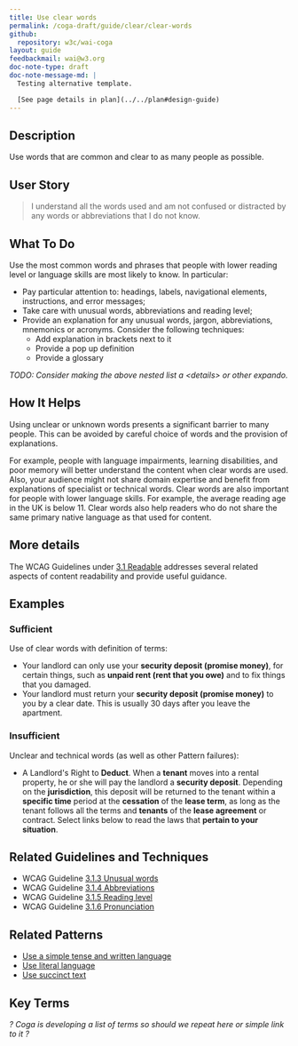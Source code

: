```yaml
---
title: Use clear words
permalink: /coga-draft/guide/clear/clear-words
github:
  repository: w3c/wai-coga
layout: guide
feedbackmail: wai@w3.org
doc-note-type: draft
doc-note-message-md: |
  Testing alternative template.

  [See page details in plan](../../plan#design-guide)
---
```


## Description

Use words that are common and clear to as many people as possible.

## User Story

<blockquote class="pull">I understand all the words used and am not confused or distracted by any words or abbreviations that I do not know.</blockquote>

## What To Do

Use the most common words and phrases that people with lower reading level or language skills are most likely to know. In particular:

- Pay particular attention to: headings, labels, navigational elements, instructions, and error messages;
- Take care with unusual words, abbreviations and reading level;
- Provide an explanation for any unusual words, jargon, abbreviations, mnemonics or acronyms. Consider the following techniques:
  - Add explanation in brackets next to it
  - Provide a pop up definition
  - Provide a glossary

_TODO: Consider making the above nested list a &lt;details&gt; or other expando._

## How It Helps

Using unclear or unknown words presents a significant barrier to many people. This can be avoided by careful choice of words and the provision of explanations.

For example, people with language impairments, learning disabilities, and poor memory will better understand the content when clear words are used. Also, your audience might not share domain expertise and benefit from explanations of specialist or technical words. Clear words are also important for people with lower language skills. For example, the average reading age in the UK is below 11. Clear words also help readers who do not share the same primary native language as that used for content.

## More details

The WCAG Guidelines under [3.1 Readable](https://www.w3.org/WAI/WCAG21/quickref/#readable) addresses several related aspects of content readability and provide useful guidance.

## Examples

### Sufficient

Use of clear words with definition of terms:

- Your landlord can only use your **security deposit (promise money)**, for certain things, such as **unpaid rent (rent that you owe)** and to fix things that you damaged.
- Your landlord must return your **security deposit (promise money)** to you by a clear date. This is usually 30 days after you leave the apartment.

### Insufficient

Unclear and technical words (as well as other Pattern failures):

- A Landlord's Right to **Deduct**. When a **tenant** moves into a rental property, he or she will pay the landlord a **security deposit**. Depending on the **jurisdiction**, this deposit will be returned to the tenant within a **specific time** period at the **cessation** of the **lease term**, as long as the tenant follows all the terms and **tenants** of the **lease agreement** or contract. Select links below to read the laws that **pertain to your situation**.

## Related Guidelines and Techniques

- WCAG Guideline [3.1.3 Unusual words](https://www.w3.org/WAI/WCAG21/quickref/#unusual-words)
- WCAG Guideline [3.1.4 Abbreviations](https://www.w3.org/WAI/WCAG21/quickref/#abbreviations)
- WCAG Guideline [3.1.5 Reading level](https://www.w3.org/WAI/WCAG21/quickref/#reading-level)
- WCAG Guideline [3.1.6 Pronunciation](https://www.w3.org/WAI/WCAG21/quickref/#pronunciation)

## Related Patterns

- [Use a simple tense and written language](./simple-language)
- [Use literal language](./literal-language)
- [Use succinct text](./succinct-text)

## Key Terms

_? Coga is developing a list of terms so should we repeat here or simple link to it ?_

